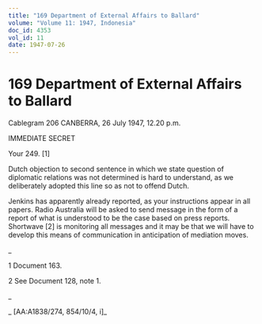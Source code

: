 ```yaml
---
title: "169 Department of External Affairs to Ballard"
volume: "Volume 11: 1947, Indonesia"
doc_id: 4353
vol_id: 11
date: 1947-07-26
---
```


# 169 Department of External Affairs to Ballard

Cablegram 206 CANBERRA, 26 July 1947, 12.20 p.m.

IMMEDIATE SECRET

Your 249. [1]

Dutch objection to second sentence in which we state question of diplomatic relations was not determined is hard to understand, as we deliberately adopted this line so as not to offend Dutch.

Jenkins has apparently already reported, as your instructions appear in all papers. Radio Australia will be asked to send message in the form of a report of what is understood to be the case based on press reports. Shortwave [2] is monitoring all messages and it may be that we will have to develop this means of communication in anticipation of mediation moves.

_

1 Document 163.

2 See Document 128, note 1.

_

_ [AA:A1838/274, 854/10/4, i]_
